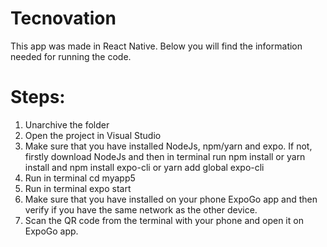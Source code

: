 # Tecnovation
This app was made in React Native.
Below you will find the information needed for running the code.
# Steps: 
1. Unarchive the folder
2. Open the project in Visual Studio
3. Make sure that you have installed NodeJs, npm/yarn and expo. If not, firstly download NodeJs and then in terminal run npm install or yarn install and  npm install expo-cli or yarn add global expo-cli
5. Run in terminal cd myapp5
6. Run in terminal expo start
7. Make sure that you have installed on your phone ExpoGo app and then verify if you have the same network as the other device.
8. Scan the QR code from the terminal with your phone and open it on ExpoGo app.
